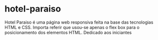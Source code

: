 # hotel-paraiso
Hotel Paraiso é uma página web responsiva  feita na base das tecnologias HTML e CSS.
Importa referir que usou-se apenas o flex box para o posicionamento dos elementos HTML. 
Dedicado aos iniciantes

